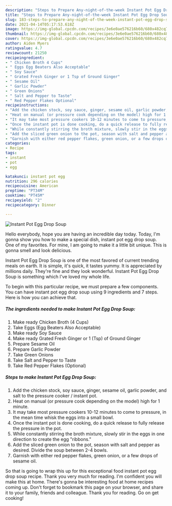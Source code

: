 ```yaml
---
description: "Steps to Prepare Any-night-of-the-week Instant Pot Egg Drop Soup"
title: "Steps to Prepare Any-night-of-the-week Instant Pot Egg Drop Soup"
slug: 183-steps-to-prepare-any-night-of-the-week-instant-pot-egg-drop-soup
date: 2021-04-14T05:17:53.618Z
image: https://img-global.cpcdn.com/recipes/3e6e0ae576216b60/680x482cq70/instant-pot-egg-drop-soup-recipe-main-photo.jpg
thumbnail: https://img-global.cpcdn.com/recipes/3e6e0ae576216b60/680x482cq70/instant-pot-egg-drop-soup-recipe-main-photo.jpg
cover: https://img-global.cpcdn.com/recipes/3e6e0ae576216b60/680x482cq70/instant-pot-egg-drop-soup-recipe-main-photo.jpg
author: Aiden Myers
ratingvalue: 4.7
reviewcount: 21250
recipeingredient:
- " Chicken Broth 4 Cups"
- " Eggs Egg Beaters Also Acceptable"
- " Soy Sauce"
- " Grated Fresh Ginger or 1 Tsp of Ground Ginger"
- " Sesame Oil"
- " Garlic Powder"
- " Green Onions"
- " Salt and Pepper to Taste"
- " Red Pepper Flakes Optional"
recipeinstructions:
- "Add the chicken stock, soy sauce, ginger, sesame oil, garlic powder, and salt to the pressure cooker / instant pot."
- "Heat on manual (or pressure cook depending on the model) high for 1 minute."
- "It may take most pressure cookers 10-12 minutes to come to pressure, in the mean time whisk the eggs into a small bowl."
- "Once the instant pot is done cooking, do a quick release to fully release the pressure in the pot."
- "While constantly stirring the broth mixture, slowly stir in the eggs in one direction to create the egg &#34;ribbons.&#34;"
- "Add the sliced green onion to the pot, season with salt and pepper as desired. Divide the soup between 2-4 bowls."
- "Garnish with either red pepper flakes, green onion, or a few drops of sesame oil."
categories:
- Recipe
tags:
- instant
- pot
- egg

katakunci: instant pot egg 
nutrition: 296 calories
recipecuisine: American
preptime: "PT34M"
cooktime: "PT45M"
recipeyield: "2"
recipecategory: Dinner

---
```



![Instant Pot Egg Drop Soup](https://img-global.cpcdn.com/recipes/3e6e0ae576216b60/680x482cq70/instant-pot-egg-drop-soup-recipe-main-photo.jpg)

Hello everybody, hope you are having an incredible day today. Today, I'm gonna show you how to make a special dish, instant pot egg drop soup. One of my favorites. For mine, I am going to make it a little bit unique. This is gonna smell and look delicious.

Instant Pot Egg Drop Soup is one of the most favored of current trending meals on earth. It is simple, it's quick, it tastes yummy. It is appreciated by millions daily. They're fine and they look wonderful. Instant Pot Egg Drop Soup is something which I've loved my whole life.




To begin with this particular recipe, we must prepare a few components. You can have instant pot egg drop soup using 9 ingredients and 7 steps. Here is how you can achieve that.

<!--inarticleads1-->

##### The ingredients needed to make Instant Pot Egg Drop Soup:

1. Make ready  Chicken Broth (4 Cups)
1. Take  Eggs (Egg Beaters Also Acceptable)
1. Make ready  Soy Sauce
1. Make ready  Grated Fresh Ginger or 1 (Tsp) of Ground Ginger
1. Prepare  Sesame Oil
1. Prepare  Garlic Powder
1. Take  Green Onions
1. Take  Salt and Pepper to Taste
1. Take  Red Pepper Flakes (Optional)




<!--inarticleads2-->

##### Steps to make Instant Pot Egg Drop Soup:

1. Add the chicken stock, soy sauce, ginger, sesame oil, garlic powder, and salt to the pressure cooker / instant pot.
1. Heat on manual (or pressure cook depending on the model) high for 1 minute.
1. It may take most pressure cookers 10-12 minutes to come to pressure, in the mean time whisk the eggs into a small bowl.
1. Once the instant pot is done cooking, do a quick release to fully release the pressure in the pot.
1. While constantly stirring the broth mixture, slowly stir in the eggs in one direction to create the egg &#34;ribbons.&#34;
1. Add the sliced green onion to the pot, season with salt and pepper as desired. Divide the soup between 2-4 bowls.
1. Garnish with either red pepper flakes, green onion, or a few drops of sesame oil.




So that is going to wrap this up for this exceptional food instant pot egg drop soup recipe. Thank you very much for reading. I'm confident you will make this at home. There's gonna be interesting food at home recipes coming up. Don't forget to bookmark this page on your browser, and share it to your family, friends and colleague. Thank you for reading. Go on get cooking!
